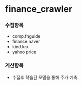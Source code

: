 # finance_crawler

### 수집항목
* comp.fnguide
* finance.naver
* kind.krx
* yahoo price

### 계산항목
* 수집후 학습된 모델을 통해 주가 예측
